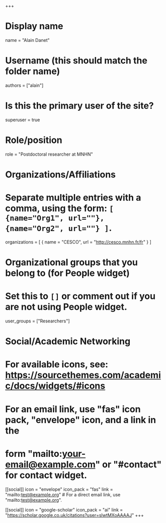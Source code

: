 +++
# Display name
name = "Alain Danet"

# Username (this should match the folder name)
authors = ["alain"]

# Is this the primary user of the site?
superuser = true

# Role/position
role = "Postdoctoral researcher at MNHN"

# Organizations/Affiliations
#   Separate multiple entries with a comma, using the form: `[ {name="Org1", url=""}, {name="Org2", url=""} ]`.
organizations = [ { name = "CESCO", url = "http://cesco.mnhn.fr/fr" } ]

# Organizational groups that you belong to (for People widget)
#   Set this to `[]` or comment out if you are not using People widget.
user_groups = ["Researchers"]

# Social/Academic Networking
# For available icons, see: https://sourcethemes.com/academic/docs/widgets/#icons
#   For an email link, use "fas" icon pack, "envelope" icon, and a link in the
#   form "mailto:your-email@example.com" or "#contact" for contact widget.

[[social]]
  icon = "envelope"
  icon_pack = "fas"
  link = "mailto:test@example.org"  # For a direct email link, use "mailto:test@example.org".

[[social]]
  icon = "google-scholar"
  icon_pack = "ai"
  link = "https://scholar.google.co.uk/citations?user=sIwtMXoAAAAJ"
+++
